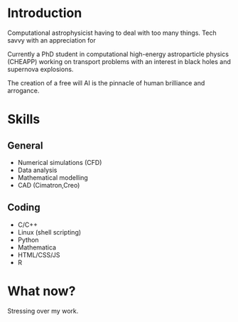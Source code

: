 # Introduction
Computational astrophysicist having to deal with too many things. Tech savvy with an appreciation for 

Currently a PhD student in computational high-energy astroparticle physics (CHEAPP) working on transport problems with an interest in black holes and supernova explosions.

The creation of a free will AI is the pinnacle of human brilliance and arrogance.

# Skills
## General
* Numerical simulations (CFD)
* Data analysis
* Mathematical modelling 
* CAD (Cimatron,Creo)
## Coding
* C/C++
* Linux (shell scripting)
* Python
* Mathematica
* HTML/CSS/JS
* R

# What now?
Stressing over my work.
